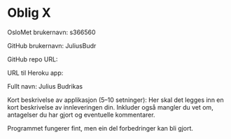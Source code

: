# Oblig X

OsloMet brukernavn: s366560 

GitHub brukernavn: JuliusBudr

GitHub repo URL:

URL til Heroku app:

Fullt navn: Julius Budrikas

Kort beskrivelse av applikasjon (5–10 setninger):
Her skal det legges inn en kort beskrivelse av innleveringen din.
Inkluder også mangler du vet om, antagelser du har gjort og eventuelle kommentarer.

Programmet fungerer fint, men ein del forbedringer kan bli gjort.